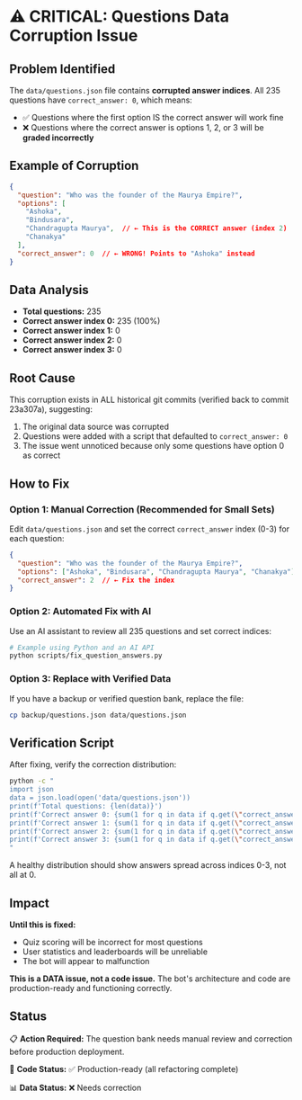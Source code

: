 # ⚠️ CRITICAL: Questions Data Corruption Issue

## Problem Identified

The `data/questions.json` file contains **corrupted answer indices**. All 235 questions have `correct_answer: 0`, which means:

- ✅ Questions where the first option IS the correct answer will work fine
- ❌ Questions where the correct answer is options 1, 2, or 3 will be **graded incorrectly**

## Example of Corruption

```json
{
  "question": "Who was the founder of the Maurya Empire?",
  "options": [
    "Ashoka",
    "Bindusara",
    "Chandragupta Maurya",  // ← This is the CORRECT answer (index 2)
    "Chanakya"
  ],
  "correct_answer": 0  // ← WRONG! Points to "Ashoka" instead
}
```

## Data Analysis

- **Total questions:** 235
- **Correct answer index 0:** 235 (100%)
- **Correct answer index 1:** 0
- **Correct answer index 2:** 0
- **Correct answer index 3:** 0

## Root Cause

This corruption exists in ALL historical git commits (verified back to commit 23a307a), suggesting:
1. The original data source was corrupted
2. Questions were added with a script that defaulted to `correct_answer: 0`
3. The issue went unnoticed because only some questions have option 0 as correct

## How to Fix

### Option 1: Manual Correction (Recommended for Small Sets)

Edit `data/questions.json` and set the correct `correct_answer` index (0-3) for each question:

```json
{
  "question": "Who was the founder of the Maurya Empire?",
  "options": ["Ashoka", "Bindusara", "Chandragupta Maurya", "Chanakya"],
  "correct_answer": 2  // ← Fix the index
}
```

### Option 2: Automated Fix with AI

Use an AI assistant to review all 235 questions and set correct indices:

```bash
# Example using Python and an AI API
python scripts/fix_question_answers.py
```

### Option 3: Replace with Verified Data

If you have a backup or verified question bank, replace the file:

```bash
cp backup/questions.json data/questions.json
```

## Verification Script

After fixing, verify the correction distribution:

```bash
python -c "
import json
data = json.load(open('data/questions.json'))
print(f'Total questions: {len(data)}')
print(f'Correct answer 0: {sum(1 for q in data if q.get(\"correct_answer\") == 0)}')
print(f'Correct answer 1: {sum(1 for q in data if q.get(\"correct_answer\") == 1)}')
print(f'Correct answer 2: {sum(1 for q in data if q.get(\"correct_answer\") == 2)}')
print(f'Correct answer 3: {sum(1 for q in data if q.get(\"correct_answer\") == 3)}')
"
```

A healthy distribution should show answers spread across indices 0-3, not all at 0.

## Impact

**Until this is fixed:**
- Quiz scoring will be incorrect for most questions
- User statistics and leaderboards will be unreliable
- The bot will appear to malfunction

**This is a DATA issue, not a code issue.** The bot's architecture and code are production-ready and functioning correctly.

## Status

📋 **Action Required:** The question bank needs manual review and correction before production deployment.

🔧 **Code Status:** ✅ Production-ready (all refactoring complete)

📊 **Data Status:** ❌ Needs correction
